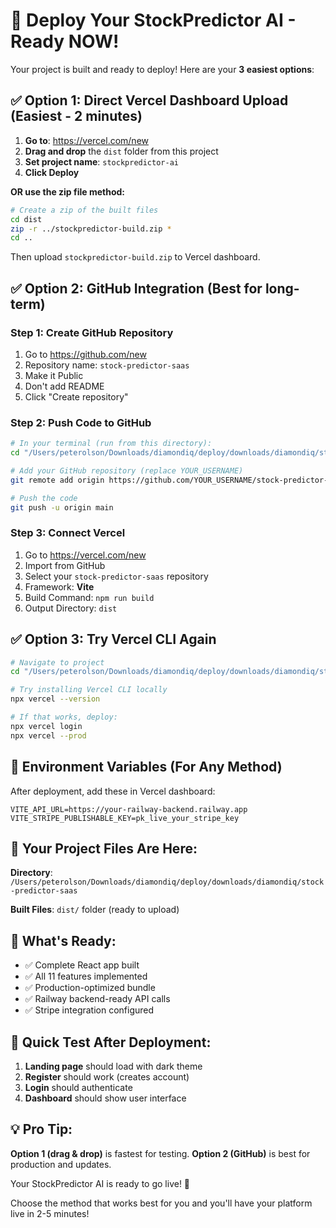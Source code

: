 # 🚀 Deploy Your StockPredictor AI - Ready NOW!

Your project is built and ready to deploy! Here are your **3 easiest options**:

## ✅ Option 1: Direct Vercel Dashboard Upload (Easiest - 2 minutes)

1. **Go to**: https://vercel.com/new
2. **Drag and drop** the `dist` folder from this project
3. **Set project name**: `stockpredictor-ai`
4. **Click Deploy**

**OR use the zip file method:**

```bash
# Create a zip of the built files
cd dist
zip -r ../stockpredictor-build.zip *
cd ..
```

Then upload `stockpredictor-build.zip` to Vercel dashboard.

## ✅ Option 2: GitHub Integration (Best for long-term)

### Step 1: Create GitHub Repository
1. Go to https://github.com/new
2. Repository name: `stock-predictor-saas`
3. Make it Public
4. Don't add README
5. Click "Create repository"

### Step 2: Push Code to GitHub
```bash
# In your terminal (run from this directory):
cd "/Users/peterolson/Downloads/diamondiq/deploy/downloads/diamondiq/stock-predictor-saas"

# Add your GitHub repository (replace YOUR_USERNAME)
git remote add origin https://github.com/YOUR_USERNAME/stock-predictor-saas.git

# Push the code
git push -u origin main
```

### Step 3: Connect Vercel
1. Go to https://vercel.com/new
2. Import from GitHub
3. Select your `stock-predictor-saas` repository
4. Framework: **Vite**
5. Build Command: `npm run build`
6. Output Directory: `dist`

## ✅ Option 3: Try Vercel CLI Again

```bash
# Navigate to project
cd "/Users/peterolson/Downloads/diamondiq/deploy/downloads/diamondiq/stock-predictor-saas"

# Try installing Vercel CLI locally
npx vercel --version

# If that works, deploy:
npx vercel login
npx vercel --prod
```

## 🔧 Environment Variables (For Any Method)

After deployment, add these in Vercel dashboard:

```env
VITE_API_URL=https://your-railway-backend.railway.app
VITE_STRIPE_PUBLISHABLE_KEY=pk_live_your_stripe_key
```

## 📁 Your Project Files Are Here:
**Directory**: `/Users/peterolson/Downloads/diamondiq/deploy/downloads/diamondiq/stock-predictor-saas`

**Built Files**: `dist/` folder (ready to upload)

## 🎯 What's Ready:
- ✅ Complete React app built
- ✅ All 11 features implemented
- ✅ Production-optimized bundle
- ✅ Railway backend-ready API calls
- ✅ Stripe integration configured

## 🚀 Quick Test After Deployment:

1. **Landing page** should load with dark theme
2. **Register** should work (creates account)
3. **Login** should authenticate
4. **Dashboard** should show user interface

## 💡 Pro Tip:
**Option 1 (drag & drop)** is fastest for testing.
**Option 2 (GitHub)** is best for production and updates.

Your StockPredictor AI is ready to go live! 🎉

Choose the method that works best for you and you'll have your platform live in 2-5 minutes!